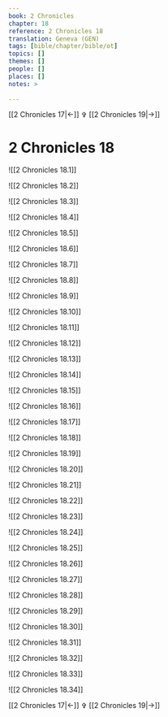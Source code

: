 ```yaml
---
book: 2 Chronicles
chapter: 18
reference: 2 Chronicles 18
translation: Geneva (GEN)
tags: [bible/chapter/bible/ot]
topics: []
themes: []
people: []
places: []
notes: >
  
---
```


[[2 Chronicles 17|<-]] ✞ [[2 Chronicles 19|->]]

# 2 Chronicles 18

![[2 Chronicles 18.1]]

![[2 Chronicles 18.2]]

![[2 Chronicles 18.3]]

![[2 Chronicles 18.4]]

![[2 Chronicles 18.5]]

![[2 Chronicles 18.6]]

![[2 Chronicles 18.7]]

![[2 Chronicles 18.8]]

![[2 Chronicles 18.9]]

![[2 Chronicles 18.10]]

![[2 Chronicles 18.11]]

![[2 Chronicles 18.12]]

![[2 Chronicles 18.13]]

![[2 Chronicles 18.14]]

![[2 Chronicles 18.15]]

![[2 Chronicles 18.16]]

![[2 Chronicles 18.17]]

![[2 Chronicles 18.18]]

![[2 Chronicles 18.19]]

![[2 Chronicles 18.20]]

![[2 Chronicles 18.21]]

![[2 Chronicles 18.22]]

![[2 Chronicles 18.23]]

![[2 Chronicles 18.24]]

![[2 Chronicles 18.25]]

![[2 Chronicles 18.26]]

![[2 Chronicles 18.27]]

![[2 Chronicles 18.28]]

![[2 Chronicles 18.29]]

![[2 Chronicles 18.30]]

![[2 Chronicles 18.31]]

![[2 Chronicles 18.32]]

![[2 Chronicles 18.33]]

![[2 Chronicles 18.34]]

[[2 Chronicles 17|<-]] ✞ [[2 Chronicles 19|->]]
